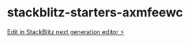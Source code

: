 # stackblitz-starters-axmfeewc

[Edit in StackBlitz next generation editor ⚡️](https://stackblitz.com/~/github.com/RanaZainPNY/stackblitz-starters-axmfeewc)